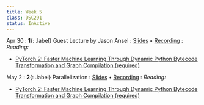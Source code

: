 ```yaml
---
title: Week 5
class: DSC291
status: InActive
---
```


Apr 30
: **1**{: .label} Guest Lecture by Jason Ansel
  : [Slides](assets/slides/jason_ansel_pytorch2.pdf) &#8226; [Recording](https://drive.google.com/drive/folders/1BslG1-HWxNjXkdTYXd9rudNQwll_aNJv?usp=sharing)
: *Reading:*
* [PyTorch 2: Faster Machine Learning Through Dynamic Python Bytecode Transformation and Graph Compilation (required)](https://pytorch.org/assets/pytorch2-2.pdf)


May 2
: **2**{: .label} Parallelization
  : [Slides](assets/slides/9_parallelization.pdf) &#8226; [Recording](https://podcast.ucsd.edu/watch/sp24/dsc291_d00/10)
: *Reading:*
* [PyTorch 2: Faster Machine Learning Through Dynamic Python Bytecode Transformation and Graph Compilation (required)](https://pytorch.org/assets/pytorch2-2.pdf)

